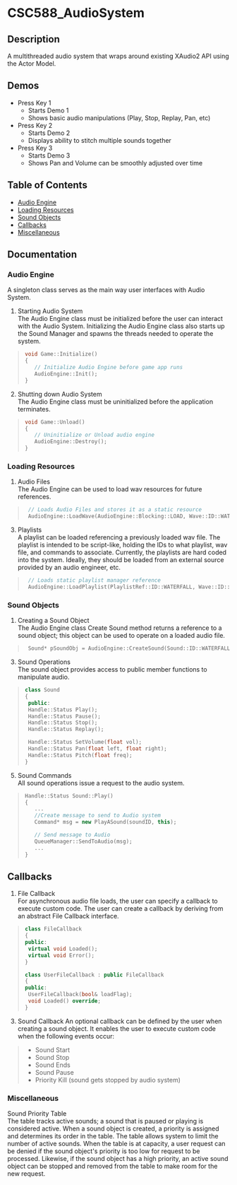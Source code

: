 # CSC588_AudioSystem
## Description
A multithreaded audio system that wraps around existing XAudio2 API using the Actor Model.
## Demos
* Press Key 1
  - Starts Demo 1
  - Shows basic audio manipulations (Play, Stop, Replay, Pan, etc) 
* Press Key 2
  - Starts Demo 2
  - Displays ability to stitch multiple sounds together
* Press Key 3
  - Starts Demo 3
  - Shows Pan and Volume can be smoothly adjusted over time
## Table of Contents
* [Audio Engine](#audio-engine)
* [Loading Resources](#loading-resources)
* [Sound Objects](#sound-objects)
* [Callbacks](#callbacks)
* [Miscellaneous](#miscellaneous)
## Documentation
### Audio Engine
A singleton class serves as the main way user interfaces with Audio System.
1. Starting Audio System<br>
The Audio Engine class must be initialized before the user can interact with the Audio System. Initializing the Audio Engine class also starts up the Sound Manager and spawns the threads needed to operate the system.
>```cpp
>void Game::Initialize()
>{
>    // Initialize Audio Engine before game app runs
>    AudioEngine::Init();
>}
>```
2. Shutting down Audio System<br>
The Audio Engine class must be uninitialized before the application terminates. 
>```cpp
>void Game::Unload()
>{
>    // Uninitialize or Unload audio engine
>    AudioEngine::Destroy();
>}
>```
### Loading Resources
1. Audio Files<br>
The Audio Engine can be used to load wav resources for future references.
>```cpp
>  // Loads Audio Files and stores it as a static resource
>  AudioEngine::LoadWave(AudioEngine::Blocking::LOAD, Wave::ID::WATERFALL, "filename.wav");
>```
3. Playlists<br>
A playlist can be loaded referencing a previously loaded wav file. The playlist is intended to be script-like, holding the IDs to what playlist, wav file, and commands to associate. Currently, the playlists are hard coded into the system. Ideally, they should be loaded from an external source provided by an audio engineer, etc.
>```cpp
>  // Loads static playlist manager reference
>  AudioEngine::LoadPlaylist(PlaylistRef::ID::WATERFALL, Wave::ID::WATERFALL);
>```
### Sound Objects
1. Creating a Sound Object<br>
The Audio Engine class Create Sound method returns a reference to a sound object; this object can be used to operate on a loaded audio file.
>```cpp
>  Sound* pSoundObj = AudioEngine::CreateSound(Sound::ID::WATERFALL, PlaylistRef::ID::WATERFALL, Playlist::ID::WATERFALL);
>```
3. Sound Operations<br>
The sound object provides access to public member functions to manipulate audio.
>```cpp
> class Sound
>{
>  public:
>  Handle::Status Play();
>  Handle::Status Pause();
>  Handle::Status Stop();
>  Handle::Status Replay();
>
>  Handle::Status SetVolume(float vol);
>  Handle::Status Pan(float left, float right);
>  Handle::Status Pitch(float freq);
>}
>```
5. Sound Commands<br>
All sound operations issue a request to the audio system.
>```cpp
> Handle::Status Sound::Play()
>{
>    ...
>    //Create message to send to Audio system
>    Command* msg = new PlayASound(soundID, this);
>
>    // Send message to Audio
>    QueueManager::SendToAudio(msg);
>    ...
>}
>```
## Callbacks
1. File Callback<br>
For asynchronous audio file loads, the user can specify a callback to execute custom code. The user can create a callback by deriving from an abstract File Callback interface.
>```cpp
> class FileCallback
>{
> public:
>  virtual void Loaded();
>  virtual void Error();
>}
>
> class UserFileCallback : public FileCallback
>{
> public:
>  UserFileCallback(bool& loadFlag);
>  void Loaded() override;
>}
>```
3. Sound Callback
An optional callback can be defined by the user when creating a sound object. It enables the user to execute custom code when the following events occur:
>* Sound Start
>* Sound Stop
>* Sound Ends
>* Sound Pause
>* Priority Kill (sound gets stopped by audio system)
### Miscellaneous
Sound Priority Table<br>
The table tracks active sounds; a sound that is paused or playing is considered active. When a sound object is created, a priority is assigned and determines its order in the table. The table allows system to limit the number of active sounds. When the table is at capacity, a user request can be denied if the sound object's priority is too low for request to be processed. Likewise, if the sound object has a high priority, an active sound object can be stopped and removed from the table to make room for the new request.
